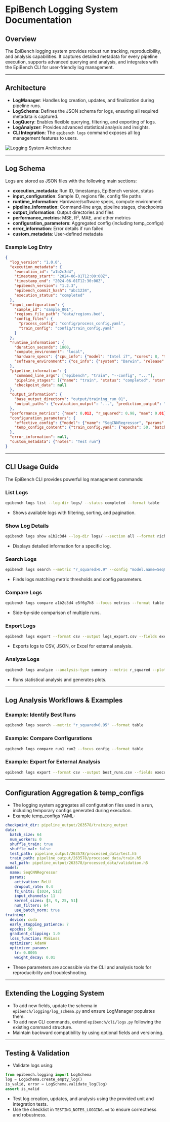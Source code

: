 # EpiBench Logging System Documentation

## Overview

The EpiBench logging system provides robust run tracking, reproducibility, and analysis capabilities. It captures detailed metadata for every pipeline execution, supports advanced querying and analysis, and integrates with the EpiBench CLI for user-friendly log management.

---

## Architecture

- **LogManager**: Handles log creation, updates, and finalization during pipeline runs.
- **LogSchema**: Defines the JSON schema for logs, ensuring all required metadata is captured.
- **LogQuery**: Enables flexible querying, filtering, and exporting of logs.
- **LogAnalyzer**: Provides advanced statistical analysis and insights.
- **CLI Integration**: The `epibench logs` command exposes all log management features to users.

![Logging System Architecture](images/logging_architecture.png) <!-- Add diagram if available -->

---

## Log Schema

Logs are stored as JSON files with the following main sections:
- **execution_metadata**: Run ID, timestamps, EpiBench version, status
- **input_configuration**: Sample ID, regions file, config file paths
- **runtime_information**: Hardware/software specs, compute environment
- **pipeline_information**: Command-line args, pipeline stages, checkpoints
- **output_information**: Output directories and files
- **performance_metrics**: MSE, R², MAE, and other metrics
- **configuration_parameters**: Aggregated config (including temp_configs)
- **error_information**: Error details if run failed
- **custom_metadata**: User-defined metadata

### Example Log Entry
```json
{
  "log_version": "1.0.0",
  "execution_metadata": {
    "execution_id": "a1b2c3d4",
    "timestamp_start": "2024-06-01T12:00:00Z",
    "timestamp_end": "2024-06-01T12:30:00Z",
    "epibench_version": "1.2.3",
    "epibench_commit_hash": "abc1234",
    "execution_status": "completed"
  },
  "input_configuration": {
    "sample_id": "sample_001",
    "regions_file_path": "data/regions.bed",
    "config_files": {
      "process_config": "config/process_config.yaml",
      "train_config": "config/train_config.yaml"
    }
  },
  "runtime_information": {
    "duration_seconds": 1800,
    "compute_environment": "local",
    "hardware_specs": {"cpu_info": {"model": "Intel i7", "cores": 8, "threads": 16}, "memory_gb": 32},
    "software_environment": {"os_info": {"system": "Darwin", "release": "24.5.0", "version": "..."}, "python_version": "3.10.12"}
  },
  "pipeline_information": {
    "command_line_args": ["epibench", "train", "--config", "..."],
    "pipeline_stages": [{"name": "train", "status": "completed", "start_time": "...", "end_time": "..."}],
    "checkpoint_data": null
  },
  "output_information": {
    "base_output_directory": "output/training_run_01",
    "output_paths": {"evaluation_output": "...", "prediction_output": "..."}
  },
  "performance_metrics": {"mse": 0.012, "r_squared": 0.98, "mae": 0.01},
  "configuration_parameters": {
    "effective_config": {"model": {"name": "SeqCNNRegressor", "params": {"input_channels": 11}}},
    "temp_configs_content": {"train_config.yaml": {"epochs": 50, "batch_size": 64}}
  },
  "error_information": null,
  "custom_metadata": {"notes": "Test run"}
}
```

---

## CLI Usage Guide

The EpiBench CLI provides powerful log management commands:

### List Logs
```bash
epibench logs list --log-dir logs/ --status completed --format table
```
- Shows available logs with filtering, sorting, and pagination.

### Show Log Details
```bash
epibench logs show a1b2c3d4 --log-dir logs/ --section all --format rich
```
- Displays detailed information for a specific log.

### Search Logs
```bash
epibench logs search --metric "r_squared>0.9" --config "model.name=SeqCNNRegressor" --format table
```
- Finds logs matching metric thresholds and config parameters.

### Compare Logs
```bash
epibench logs compare a1b2c3d4 e5f6g7h8 --focus metrics --format table
```
- Side-by-side comparison of multiple runs.

### Export Logs
```bash
epibench logs export --format csv --output logs_export.csv --fields execution_id mse r_squared
```
- Exports logs to CSV, JSON, or Excel for external analysis.

### Analyze Logs
```bash
epibench logs analyze --analysis-type summary --metric r_squared --plot
```
- Runs statistical analysis and generates plots.

---

## Log Analysis Workflows & Examples

### Example: Identify Best Runs
```bash
epibench logs search --metric "r_squared>0.95" --format table
```

### Example: Compare Configurations
```bash
epibench logs compare run1 run2 --focus config --format table
```

### Example: Export for External Analysis
```bash
epibench logs export --format csv --output best_runs.csv --fields execution_id mse r_squared
```

---

## Configuration Aggregation & temp_configs

- The logging system aggregates all configuration files used in a run, including temporary configs generated during execution.
- Example temp_configs YAML:
```yaml
checkpoint_dir: pipeline_output/263578/training_output
data:
  batch_size: 64
  num_workers: 0
  shuffle_train: true
  shuffle_val: false
  test_path: pipeline_output/263578/processed_data/test.h5
  train_path: pipeline_output/263578/processed_data/train.h5
  val_path: pipeline_output/263578/processed_data/validation.h5
model:
  name: SeqCNNRegressor
  params:
    activation: ReLU
    dropout_rate: 0.4
    fc_units: [1024, 512]
    input_channels: 11
    kernel_sizes: [3, 9, 25, 51]
    num_filters: 64
    use_batch_norm: true
training:
  device: cuda
  early_stopping_patience: 7
  epochs: 50
  gradient_clipping: 1.0
  loss_function: MSELoss
  optimizer: AdamW
  optimizer_params:
    lr: 0.0005
    weight_decay: 0.01
```
- These parameters are accessible via the CLI and analysis tools for reproducibility and troubleshooting.

---

## Extending the Logging System

- To add new fields, update the schema in `epibench/logging/log_schema.py` and ensure LogManager populates them.
- To add new CLI commands, extend `epibench/cli/logs.py` following the existing command structure.
- Maintain backward compatibility by using optional fields and versioning.

---

## Testing & Validation

- Validate logs using:
```python
from epibench.logging import LogSchema
log = LogSchema.create_empty_log()
is_valid, error = LogSchema.validate_log(log)
assert is_valid
```
- Test log creation, updates, and analysis using the provided unit and integration tests.
- Use the checklist in `TESTING_NOTES_LOGGING.md` to ensure correctness and robustness. 